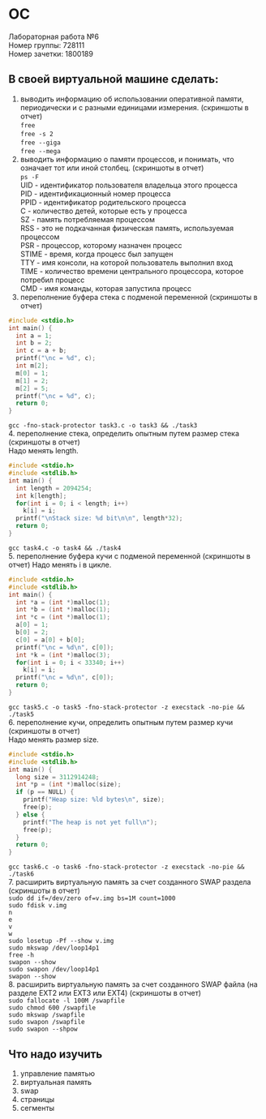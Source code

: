 # OC
Лабораторная работа №6  
Номер группы: 728111  
Номер зачетки: 1800189
## В своей виртуальной машине сделать:
1. выводить информацию об использовании оперативной памяти, периодически и с разными единицами измерения. (скриншоты в отчет)  
`free`  
`free -s 2`  
`free --giga`  
`free --mega`  
2. выводить информацию о памяти процессов, и понимать, что означает тот или иной столбец. (скриншоты в отчет)  
`ps -F`  
UID - идентификатор пользователя владельца этого процесса  
PID - идентификационный номер процесса  
PPID - идентификатор родительского процесса  
C - количество детей, которые есть у процесса  
SZ - память потребляемая процессом  
RSS - это не подкачанная физическая память, используемая процессом  
PSR - процессор, которому назначен процесс  
STIME - время, когда процесс был запущен  
TTY - имя консоли, на которой пользователь выполнил вход  
TIME - количество времени центрального процессора, которое потребил процесс  
CMD - имя команды, которая запустила процесс  
3. переполнение буфера стека с подменой переменной (скриншоты в отчет)  
```C
#include <stdio.h>
int main() {
  int a = 1;
  int b = 2;
  int c = a + b;  
  printf("\nc = %d", c);
  int m[2];
  m[0] = 1;
  m[1] = 2;
  m[2] = 5;
  printf("\nc = %d", c);
  return 0;
}
```  
`gcc -fno-stack-protector task3.c -o task3 && ./task3`  
4. переполнение стека, определить опытным путем размер стека (скриншоты в отчет)  
Надо менять length.  
```C
#include <stdio.h>
#include <stdlib.h>
int main() {
  int length = 2094254;
  int k[length];
  for(int i = 0; i < length; i++)
    k[i] = i;
  printf("\nStack size: %d bit\n\n", length*32);
  return 0;
}
```
`gcc task4.c -o task4 && ./task4`  
5. переполнение буфера кучи с подменой переменной (скриншоты в отчет)
Надо менять i в цикле.  
```C
#include <stdio.h>
#include <stdlib.h>
int main() {
  int *a = (int *)malloc(1);
  int *b = (int *)malloc(1);
  int *c = (int *)malloc(1); 
  a[0] = 1;
  b[0] = 2;
  c[0] = a[0] + b[0];
  printf("\nc = %d\n", c[0]);
  int *k = (int *)malloc(3);
  for(int i = 0; i < 33340; i++)
    k[i] = i;
  printf("\nc = %d\n", c[0]);
  return 0;
}
```
`gcc task5.c -o task5 -fno-stack-protector -z execstack -no-pie && ./task5`    
6. переполнение кучи, определить опытным путем размер кучи (скриншоты в отчет)  
Надо менять размер size.
```C
#include <stdio.h>
#include <stdlib.h>
int main() {
  long size = 3112914248;
  int *p = (int *)malloc(size);
  if (p == NULL) {
    printf("Heap size: %ld bytes\n", size);
    free(p);
  } else {
    printf("The heap is not yet full\n");
    free(p);
  }
  return 0;
}
```
`gcc task6.c -o task6 -fno-stack-protector -z execstack -no-pie && ./task6`  
7. расширить виртуальную память за счет созданного SWAP раздела (скриншоты в отчет)  
`sudo dd if=/dev/zero of=v.img bs=1M count=1000`  
`sudo fdisk v.img`  
`n`  
`e`  
`v`  
`w`  
`sudo losetup -Pf --show v.img`  
`sudo mkswap /dev/loop14p1`  
`free -h`  
`swapon --show`  
`sudo swapon /dev/loop14p1`  
`swapon --show`  
8. расширить виртуальную память за счет созданного SWAP файла (на разделе EXT2 или EXT3 или EXT4) (скриншоты в отчет)  
`sudo fallocate -l 100M /swapfile`  
`sudo chmod 600 /swapfile`  
`sudo mkswap /swapfile`  
`sudo swapon /swapfile`  
`sudo swapon --shpow`  
## Что надо изучить
1. управление памятью  
2. виртуальная память
3. swap
4. страницы
5. сегменты
